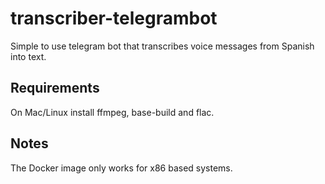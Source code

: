 # transcriber-telegrambot

Simple to use telegram bot that transcribes voice messages from Spanish into text.

## Requirements

On Mac/Linux install ffmpeg, base-build and flac.

## Notes

The Docker image only works for x86 based systems.
